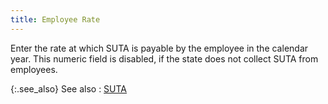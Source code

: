```yaml
---
title: Employee Rate
---
```



Enter the rate at which SUTA is payable by the employee in the calendar  year. This numeric field is disabled, if the state does not collect SUTA  from employees.


{:.see_also}
See also
: [SUTA](JavaScript:RelatedTopics1.Click())<!--Metadata type="DesignerControl" startspan
<object CLASSID="clsid:ADB880A6-D8FF-11CF-9377-00AA003B7A11"
	ID=RelatedTopics1
	TYPE="application/x-oleobject">
</object>-->

<object classid="clsid:ADB880A6-D8FF-11CF-9377-00AA003B7A11" id="RelatedTopics1" type="application/x-oleobject"> 
 <param name="Command" value="Related Topics">
<param name="Window" value="second">
<param name="Item1" value="SUTA;{{site.prl_chm}}/setup/suta-sdi-setup/suta.html">
</object><!--Metadata type="DesignerControl" endspan-->
